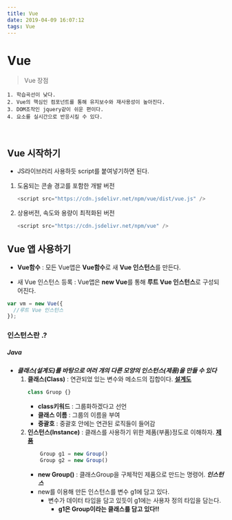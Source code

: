```yaml
---
title: Vue
date: 2019-04-09 16:07:12
tags: Vue
---
```


# Vue

> Vue 장점

    1. 학습곡선이 낮다.
    2. Vue의 핵심인 컴포넌트를 통해 유지보수와 재사용성이 높아진다.
    3. DOM조작인 jquery같이 쉬운 편이다.
    4. 요소를 실시간으로 반응시킬 수 있다.

<br/>

## Vue 시작하기

- JS라이브러리 사용하듯 script를 붙여넣기하면 된다.

1. 도움되는 콘솔 경고를 포함한 개발 버전

   ```js
   <script src="https://cdn.jsdelivr.net/npm/vue/dist/vue.js" />
   ```

2. 상용버전, 속도와 용량이 최적화된 버전
   ```js
   <script src="https://cdn.jsdelivr.net/npm/vue" />
   ```

## Vue 앱 사용하기

- **Vue함수** : 모든 Vue앱은 **Vue함수**로 새 **Vue 인스턴스**를 만든다.

- 새 Vue 인스턴스 등록 : Vue앱은 **new Vue**를 통해 **루트 Vue 인스턴스**로 구성되어진다.

```js
var vm = new Vue({
  //루트 Vue 인스턴스
});
```

### 인스턴스란 .?

##### **_Java_**

- **_클래스(설계도)를 바탕으로 여러 개의 다른 모양의 인스턴스(제품)을 만들 수 있다_**
  1. **클래스(Class)** : 연관되었 있는 변수와 메소드의 집합이다. **<u>설계도</u>**
     ```js
     class Gruop {}
     ```
     - **class키워드** : 그룹화하겠다고 선언
     - **클래스 이름** : 그룹의 이름을 부여
     - **중괄호** : 중괄호 안에는 연관된 로직들이 들어감
  2. **인스턴스(Instance)** : 클래스를 사용하기 위한 제품(부품)정도로 이해하자. **<u>제품</u>**
     ```js
         Group g1 = new Group()
         Group g2 = new Group()
     ```
     - **new Group()** : 클래스Group을 구체적인 제품으로 만드는 명령어. **_인스턴스_**
     - new를 이용해 만든 인스턴스를 변수 g1에 담고 있다.
       - 변수가 데이터 타입을 담고 있듯이 g1에는 사용자 정의 타입을 담는다.
         - **g1은 Group이라는 클래스를 담고 있다!!**
